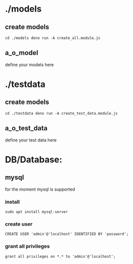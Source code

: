 # ./models 
## create models
`
cd ./models
deno run -A create_all.module.js
`
## a_o_model 
define your models here


# ./testdata

## create models
`
cd ./testdata
deno run -A create_test_data.module.js
`
## a_o_test_data  
define your test data here


# DB/Database: 
## mysql 
for the moment mysql is supported
### install
`sudo apt install mysql-server`
### create user 
`CREATE USER 'admin'@'localhost' IDENTIFIED BY 'password';`
### grant all privileges
`grant all privileges on *.* to 'admin'@'localhost';`